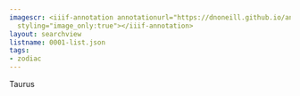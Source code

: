 ```yaml
---
imagescr: <iiif-annotation annotationurl="https://dnoneill.github.io/annotate/annotations/0001-004.json"
  styling="image_only:true"></iiif-annotation>
layout: searchview
listname: 0001-list.json
tags:
- zodiac
---
```

Taurus